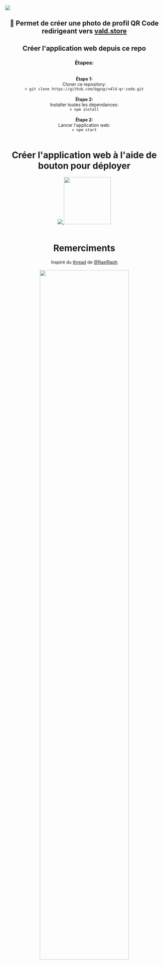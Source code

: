 <a href="https://v4ld.cf">
    <img src="https://raw.githubusercontent.com/bgpvp/v4ld-qr-code/main/readme-img/screenshot.png">
</a>

<div align="center">
    <h2>📸 Permet de créer une photo de profil QR Code redirigeant vers <a href="https://vald.store">vald.store</a></h2>
</div>

<div align="center">
    <div>
        <h2>Créer l'application web depuis ce repo</h2>
    </div>
    <div>
        <h3><strong>Étapes:</strong></h3>
    </div>
    <br>
    <div>
        <strong>Étape 1:</strong>
    </div>
    <div>
        Cloner ce repository:
        <br>
        <code>> git clone https://github.com/bgpvp/v4ld-qr-code.git</code>
    </div>
    <br>
    <div>
        <strong>Étape 2:</strong>
    </div>
    <div>
        Installer toutes les dépendances:
        <br>
        <code>> npm install</code>
    </div>
    <br>
    <div>
        <strong>Étape 2:</strong>
    </div>
    <div>
        Lancer l'application web:
        <br>
        <code>> npm start</code>
    </div>
    <br>
    <div>
        <h1>Créer l'application web à l'aide de bouton pour déployer</h1>
    </div>
    <div>
        <a href="https://dashboard.heroku.com/new?template=https://github.com/bgpvp/v4ld-qr-code">
            <img src="https://www.herokucdn.com/deploy/button.svg">
        </a>
        <a href="https://railway.app/new/template?template=https%3A%2F%2Fgithub.com%2Fbgpvp%2Fv4ld-qr-code">
            <img src="https://railway.app/button.svg" width="150">
        </a>
    </div>
    <br>
    <div>
        <h1>Remerciments</h1>
    </div>
    <div>
        Inspiré du
        <a href="https://twitter.com/RaelRaph/status/1479951266071654400">thread</a> de <a href="https://twitter.com/RaelRaph">@RaelRaph</a>
    </div>
    <br>
    <div>
        <img src="https://i.imgur.com/nXSRil4.png" style="width: 75%">
    </div>
</div>
